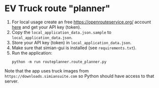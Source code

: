 # EV Truck route "planner"
1. For local usage create an free https://openrouteservice.org/ account [here](https://openrouteservice.org/dev/#/signup) and get your API key (token).
1. Copy the `local_application_data.json.sample` to `local_application_data.json`.
1. Store your API key (token) in `local_application_data.json`.
1. Make sure that simian-gui is installed (see `requirements.txt`).
1. Run the application:
   ```
   python -m run routeplanner.route_planner.py
   ```
Note that the app uses truck images from `https://downloads.simiansuite.com` so Python should have access to that server.
